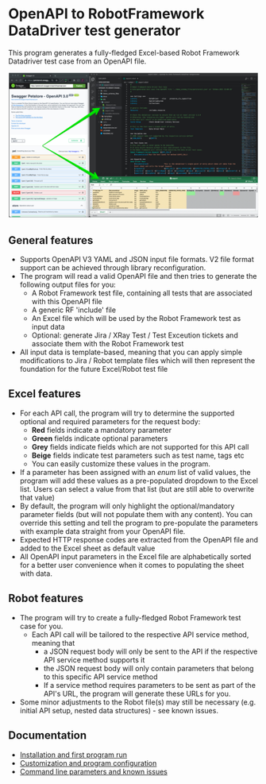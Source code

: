 # OpenAPI to RobotFramework DataDriver test generator

This program generates a fully-fledged Excel-based Robot Framework Datadriver test case from an OpenAPI file.

![Demo](docs/img/demo.jpg)

## General features
  
- Supports OpenAPI V3 YAML and JSON input file formats. V2 file format support can be achieved through library reconfiguration.
- The program will read a valid OpenAPI file and then tries to generate the following output files for you:
  - A Robot Framework test file, containing all tests that are associated with this OpenAPI file
  - A generic RF 'include' file
  - An Excel file which will be used by the Robot Framework test as input data
  - Optional: generate Jira / XRay Test / Test Exceution tickets and associate them with the Robot Framework test
- All input data is template-based, meaning that you can apply simple modifications to Jira / Robot template files which will then represent the foundation for the future Excel/Robot test file

## Excel features

- For each API call, the program will try to determine the supported optional and required parameters for the request body:
  - __Red__ fields indicate a mandatory parameter
  - __Green__ fields indicate optional parameters
  - __Grey__ fields indicate fields which are not supported for this API call
  - __Beige__ fields indicate test parameters such as test name, tags etc
  - You can easily customize these values in the program.
- If a parameter has been assigned with an _enum_ list of valid values, the program will add these values as a pre-populated dropdown to the Excel list. Users can select a value from that list (but are still able to overwrite that value)
- By default, the program will only highlight the optional/mandatory parameter fields (but will not populate them with any content). You can override this setting and tell the program to pre-populate the parameters with example data straight from your OpenAPI file.
- Expected HTTP response codes are extracted from the OpenAPI file and added to the Excel sheet as default value
- All OpenAPI input parameters in the Excel file are alphabetically sorted for a better user convenience when it comes to populating the sheet with data.

## Robot features

- The program will try to create a fully-fledged Robot Framework test case for you.
  - Each API call will be tailored to the respective API service method, meaning that
    - a JSON request body will only be sent to the API if the respective API service method supports it
    - the JSON request body will only contain parameters that belong to this specific API service method
    - If a service method requires parameters to be sent as part of the API's URL, the program will generate these URLs for you.
- Some minor adjustments to the Robot file(s) may still be necessary (e.g. initial API setup, nested data structures) - see known issues.

## Documentation

- [Installation and first program run](docs/INSTALLATION.md)
- [Customization and program configuration](docs/CONFIGURATION.md)
- [Command line parameters and known issues](docs/USAGE.md)
